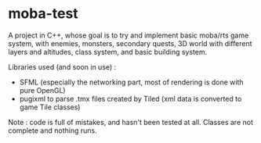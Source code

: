 # moba-test

A project in C++, whose goal is to try and implement basic moba/rts game system, with enemies, monsters, secondary quests, 3D world with different layers and altitudes, class system, and basic building system. 

Libraries used (and soon in use) :
 - SFML (especially the networking part, most of rendering is done with pure OpenGL)
 - pugixml to parse .tmx files created by Tiled (xml data is converted to game Tile classes)
 
Note : code is full of mistakes, and hasn't been tested at all. Classes are not complete and nothing runs.
